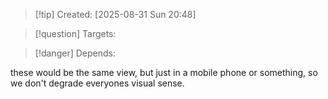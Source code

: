 
>[!tip] Created: [2025-08-31 Sun 20:48]

>[!question] Targets: 

>[!danger] Depends: 

these would be the same view, but just in a mobile phone or something, so we don't degrade everyones visual sense.
